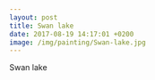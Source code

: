 ```yaml
---
layout: post
title: Swan lake
date: 2017-08-19 14:17:01 +0200
image: /img/painting/Swan-lake.jpg
---
```


Swan lake
